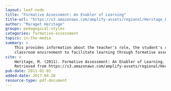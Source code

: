 ```yaml
---
layout: leaf-node
title: "Formative Assessment: An Enabler of Learning"
title-url: "https://s3.amazonaws.com/amplify-assets/regional/Heritage_FA.pdf"
author: "Maraget Heritage"
groups: pedagogical-styles
categories: formative-assessment
topics: in-the-media
summary: >
    This provides information about the teacher's role, the student's role, and the
    classroom environment to facilitate learning through formative assessment.
cite: >
    Heritage, M. (2011). Formative Assessment: An Enabler of Learning.
    Retrieved from https://s3.amazonaws.com/amplify-assets/regional/Heritage_FA.pdf
pub-date: 2011-01-01
added-date: 2017-04-28
resource-type: pdf-document
---
```

